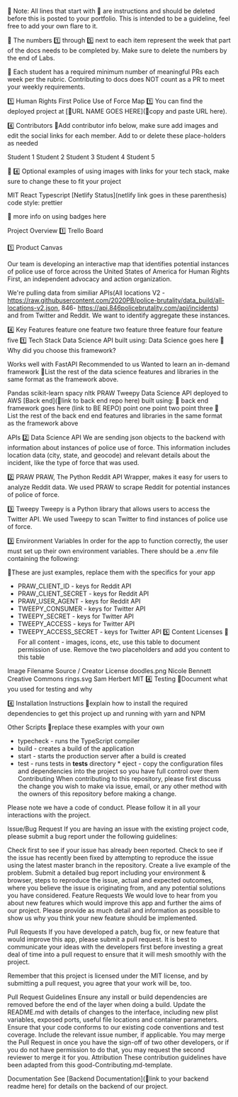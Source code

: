   
🚫 Note: All lines that start with 🚫 are instructions and should be deleted before this is posted to your portfolio. This is intended to be a guideline, feel free to add your own flare to it.

🚫 The numbers 1️⃣ through 5️⃣ next to each item represent the week that part of the docs needs to be completed by. Make sure to delete the numbers by the end of Labs.

🚫 Each student has a required minimum number of meaningful PRs each week per the rubric. Contributing to docs does NOT count as a PR to meet your weekly requirements.

1️⃣ Human Rights First Police Use of Force Map
1️⃣ You can find the deployed project at [🚫URL NAME GOES HERE](🚫copy and paste URL here).

4️⃣ Contributors
🚫Add contributor info below, make sure add images and edit the social links for each member. Add to or delete these place-holders as needed

Student 1 Student 2 Student 3 Student 4 Student 5

🚫 4️⃣ Optional examples of using images with links for your tech stack, make sure to change these to fit your project

MIT React Typescript [Netlify Status](netlify link goes in these parenthesis) code style: prettier

🚫 more info on using badges here

Project Overview
1️⃣ Trello Board

1️⃣ Product Canvas

Our team is developing an interactive map that identifies potential instances of police use of force across the United States of America for Human Rights First, an independent advocacy and action organization.

We're pulling data from similiar APIs(All locations V2 - https://raw.githubusercontent.com/2020PB/police-brutality/data_build/all-locations-v2.json, 846- https://api.846policebrutality.com/api/incidents) and from Twitter and Reddit. We want to identify aggregate these instances.

4️⃣ Key Features
feature one
feature two
feature three
feature four
feature five
1️⃣ Tech Stack
Data Science API built using:
Data Science goes here
🚫 Why did you choose this framework?

Works well with FastAPI
Recommended to us
Wanted to learn an in-demand framework
🚫List the rest of the data science features and libraries in the same format as the framework above.

Pandas
scikit-learn
spacy
nltk
PRAW
Tweepy
Data Science API deployed to AWS
[Back end](🚫link to back end repo here) built using:
🚫 back end framework goes here (link to BE REPO)
point one
point two
point three
🚫 List the rest of the back end end features and libraries in the same format as the framework above

APIs
2️⃣ Data Science API
We are sending json objects to the backend with information about instances of police use of force. This information includes location data (city, state, and geocode) and relevant details about the incident, like the type of force that was used.

2️⃣ PRAW
PRAW, The Python Reddit API Wrapper, makes it easy for users to analyze Reddit data. We used PRAW to scrape Reddit for potential instances of police of force.

3️⃣ Tweepy
Tweepy is a Python library that allows users to access the Twitter API. We used Tweepy to scan Twitter to find instances of police use of force.

3️⃣ Environment Variables
In order for the app to function correctly, the user must set up their own environment variables. There should be a .env file containing the following:

🚫These are just examples, replace them with the specifics for your app

- PRAW_CLIENT_ID - keys for Reddit API
- PRAW_CLIENT_SECRET - keys for Reddit API
- PRAW_USER_AGENT - keys for Reddit API
- TWEEPY_CONSUMER - keys for Twitter API
- TWEEPY_SECRET - keys for Twitter API
- TWEEPY_ACCESS - keys for Twitter API
- TWEEPY_ACCESS_SECRET - keys for Twitter API
  5️⃣ Content Licenses
  🚫For all content - images, icons, etc, use this table to document permission of use. Remove the two placeholders and add you content to this table

Image Filename Source / Creator License
doodles.png Nicole Bennett Creative Commons
rings.svg Sam Herbert MIT
4️⃣ Testing
🚫Document what you used for testing and why

4️⃣ Installation Instructions
🚫explain how to install the required dependencies to get this project up and running with yarn and NPM

Other Scripts
🚫replace these examples with your own

- typecheck - runs the TypeScript compiler
- build - creates a build of the application
- start - starts the production server after a build is created
- test - runs tests in **tests** directory \* eject - copy the configuration files and dependencies into the project so you have full control over them
  Contributing
  When contributing to this repository, please first discuss the change you wish to make via issue, email, or any other method with the owners of this repository before making a change.

Please note we have a code of conduct. Please follow it in all your interactions with the project.

Issue/Bug Request
If you are having an issue with the existing project code, please submit a bug report under the following guidelines:

Check first to see if your issue has already been reported.
Check to see if the issue has recently been fixed by attempting to reproduce the issue using the latest master branch in the repository.
Create a live example of the problem.
Submit a detailed bug report including your environment & browser, steps to reproduce the issue, actual and expected outcomes, where you believe the issue is originating from, and any potential solutions you have considered.
Feature Requests
We would love to hear from you about new features which would improve this app and further the aims of our project. Please provide as much detail and information as possible to show us why you think your new feature should be implemented.

Pull Requests
If you have developed a patch, bug fix, or new feature that would improve this app, please submit a pull request. It is best to communicate your ideas with the developers first before investing a great deal of time into a pull request to ensure that it will mesh smoothly with the project.

Remember that this project is licensed under the MIT license, and by submitting a pull request, you agree that your work will be, too.

Pull Request Guidelines
Ensure any install or build dependencies are removed before the end of the layer when doing a build.
Update the README.md with details of changes to the interface, including new plist variables, exposed ports, useful file locations and container parameters.
Ensure that your code conforms to our existing code conventions and test coverage.
Include the relevant issue number, if applicable.
You may merge the Pull Request in once you have the sign-off of two other developers, or if you do not have permission to do that, you may request the second reviewer to merge it for you.
Attribution
These contribution guidelines have been adapted from this good-Contributing.md-template.

Documentation
See [Backend Documentation](🚫link to your backend readme here) for details on the backend of our project.
